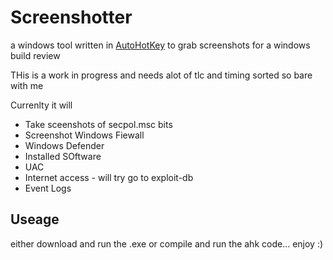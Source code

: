 # Screenshotter 

a windows tool written in [AutoHotKey](https://www.autohotkey.com/) to grab screenshots for a windows build review

THis is a work in progress and needs alot of tlc and timing sorted so bare with me 

Currenlty it will 

* Take sceenshots of secpol.msc bits
* Screenshot Windows Fiewall
* Windows Defender
* Installed SOftware
* UAC
* Internet access - will try go to exploit-db
* Event Logs


## Useage

either download and run the .exe or compile and run the ahk code... enjoy :) 
